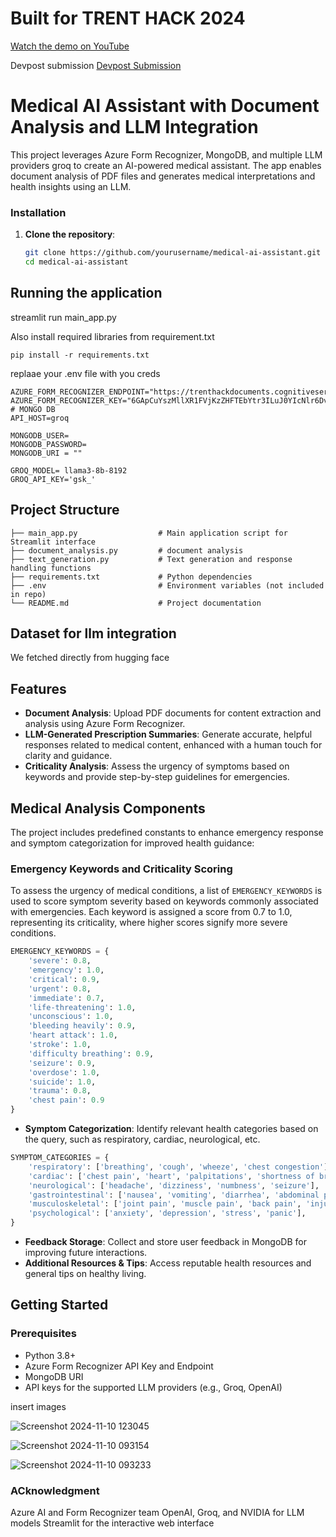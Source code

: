 # Built for TRENT HACK 2024
[Watch the demo on YouTube](https://www.youtube.com/watch?v=3up95NvxLog)

Devpost submission
[Devpost Submission](https://devpost.com/software/enhanced-medical-rag-bot)
# Medical AI Assistant with Document Analysis and LLM Integration

This project leverages Azure Form Recognizer, MongoDB, and multiple LLM providers groq to create an AI-powered medical assistant. The app enables document analysis of PDF files and generates medical interpretations and health insights using an LLM. 

### Installation

1. **Clone the repository**:
   ```bash
   git clone https://github.com/yourusername/medical-ai-assistant.git
   cd medical-ai-assistant


## Running the application
streamlit run main_app.py

Also install required libraries from requirement.txt

```
pip install -r requirements.txt
```

replaae your .env file with you creds

```
AZURE_FORM_RECOGNIZER_ENDPOINT="https://trenthackdocuments.cognitiveservices.azure.com/"
AZURE_FORM_RECOGNIZER_KEY="6GApCuYszMllXR1FVjKzZHFTEbYtr3ILuJ0YIcNlr6DvdkWZbTvPJQQJ99AKACYeBjFXJ3w3AAALACOG9rrZ"
# MONGO DB
API_HOST=groq

MONGODB_USER=
MONGODB_PASSWORD=
MONGODB_URI = ""

GROQ_MODEL= llama3-8b-8192
GROQ_API_KEY='gsk_'

```
## Project Structure

```
├── main_app.py                  # Main application script for Streamlit interface
├── document_analysis.py         # document analysis
├── text_generation.py           # Text generation and response handling functions
├── requirements.txt             # Python dependencies
├── .env                         # Environment variables (not included in repo)
└── README.md                    # Project documentation
```

## Dataset for llm integration
We fetched  directly  from hugging face


## Features

- **Document Analysis**: Upload PDF documents for content extraction and analysis using Azure Form Recognizer.
- **LLM-Generated Prescription Summaries**: Generate accurate, helpful responses related to medical content, enhanced with a human touch for clarity and guidance.
- **Criticality Analysis**: Assess the urgency of symptoms based on keywords and provide step-by-step guidelines for emergencies.
## Medical Analysis Components

The project includes predefined constants to enhance emergency response and symptom categorization for improved health guidance:

### Emergency Keywords and Criticality Scoring

To assess the urgency of medical conditions, a list of `EMERGENCY_KEYWORDS` is used to score symptom severity based on keywords commonly associated with emergencies. Each keyword is assigned a score from 0.7 to 1.0, representing its criticality, where higher scores signify more severe conditions.

```python
EMERGENCY_KEYWORDS = {
    'severe': 0.8,  
    'emergency': 1.0,
    'critical': 0.9,
    'urgent': 0.8,
    'immediate': 0.7,
    'life-threatening': 1.0,
    'unconscious': 1.0,
    'bleeding heavily': 0.9,
    'heart attack': 1.0,
    'stroke': 1.0,
    'difficulty breathing': 0.9,
    'seizure': 0.9,
    'overdose': 1.0,
    'suicide': 1.0,
    'trauma': 0.8,
    'chest pain': 0.9
}
```
- **Symptom Categorization**: Identify relevant health categories based on the query, such as respiratory, cardiac, neurological, etc.
```python
SYMPTOM_CATEGORIES = {
    'respiratory': ['breathing', 'cough', 'wheeze', 'chest congestion'],
    'cardiac': ['chest pain', 'heart', 'palpitations', 'shortness of breath'],
    'neurological': ['headache', 'dizziness', 'numbness', 'seizure'],
    'gastrointestinal': ['nausea', 'vomiting', 'diarrhea', 'abdominal pain'],
    'musculoskeletal': ['joint pain', 'muscle pain', 'back pain', 'injury'],
    'psychological': ['anxiety', 'depression', 'stress', 'panic'],
}

```

- **Feedback Storage**: Collect and store user feedback in MongoDB for improving future interactions.
- **Additional Resources & Tips**: Access reputable health resources and general tips on healthy living.

## Getting Started

### Prerequisites

- Python 3.8+
- Azure Form Recognizer API Key and Endpoint
- MongoDB URI
- API keys for the supported LLM providers (e.g., Groq, OpenAI)

insert images

![Screenshot 2024-11-10 123045](https://github.com/user-attachments/assets/daa03fbd-c1ed-49e1-8d87-b7c5cfa44651)

![Screenshot 2024-11-10 093154](https://github.com/user-attachments/assets/24514bcd-5800-4ebc-9e6c-587f9fca41b7)

![Screenshot 2024-11-10 093233](https://github.com/user-attachments/assets/bcc66b11-b8fa-459b-8f37-b1e3d3739463)


### ACknowledgment

Azure AI and Form Recognizer team
OpenAI, Groq, and NVIDIA for LLM models
Streamlit for the interactive web interface
